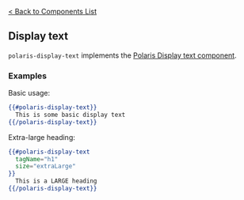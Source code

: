 [< Back to Components List](../README.md#components)

## Display text

`polaris-display-text` implements the [Polaris Display text component](https://polaris.shopify.com/components/titles-and-text/display-text).

### Examples

Basic usage:

```hbs
{{#polaris-display-text}}
  This is some basic display text
{{/polaris-display-text}}
```

Extra-large heading:

```hbs
{{#polaris-display-text
  tagName="h1"
  size="extraLarge"
}}
  This is a LARGE heading
{{/polaris-display-text}}
```
